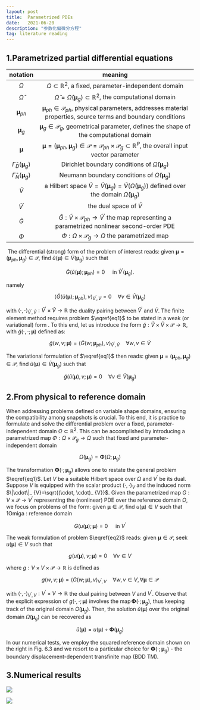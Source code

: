 ```yaml
---
layout: post
title:  Parametrized PDEs
date:   2021-06-20 
description: "参数化偏微分方程"
tag: literature reading
---
```



## 1.Parametrized partial differential equations

|                         notation                          |                           meaning                            |
| :-------------------------------------------------------: | :----------------------------------------------------------: |
|                         $\Omega$                          | $\Omega \subset \mathbb{R}^{2}$, a fixed, parameter-independent domain |
|                   $\widetilde{\Omega}$                    | $\widetilde{\Omega}=\widetilde{\Omega}\left(\boldsymbol{\mu}_ {g}\right) \subset \mathbb{R}^{2}$, the computational domain |
|                 $\boldsymbol{\mu}_ {p h}$                  | $\boldsymbol{\mu}_ {p h} \in \mathscr{P}_ {p h}$, physical parameters, addresses material properties, source terms and boundary conditions |
|                  $\boldsymbol{\mu}_ {g}$                   | $\boldsymbol{\mu}_ {g} \in \mathscr{P}_ {g}$, geometrical parameter, defines the shape of the computational domain |
|                    $\boldsymbol{\mu}$                     | $\boldsymbol{\mu}=\left(\boldsymbol{\mu}_ {p h}, \boldsymbol{\mu}_ {g}\right) \in \mathscr{P}=\mathscr{P}_ {p h} \times \mathscr{P}_ {g} \subset \mathbb{R}^{P}$, the overall input vector parameter |
| $\widetilde{\Gamma}_ {D}\left(\boldsymbol{\mu}_ {g}\right)$ | Dirichlet boundary conditions of $\widetilde{\Omega}\left(\boldsymbol{\mu}_ {g}\right)$ |
| $\widetilde{\Gamma}_ {N}\left(\boldsymbol{\mu}_ {g}\right)$ | Neumann boundary conditions of $\widetilde{\Omega}\left(\boldsymbol{\mu}_ {g}\right)$ |
|                      $\widetilde{V}$                      | a Hilbert space $\widetilde{V}=\widetilde{V}\left(\boldsymbol{\mu}_ {g}\right)=\widetilde{V}\left(\widetilde{\Omega}\left(\boldsymbol{\mu}_ {g}\right)\right)$ defined over the domain $\widetilde{\Omega}\left(\boldsymbol{\mu}_ {g}\right)$ |
|                 $\widetilde{V}^{\prime}$                  |                the dual space of $\tilde{V}$                 |
|                      $\widetilde{G}$                      | $\widetilde{G}: \widetilde{V} \times \mathscr{P}_ {p h} \rightarrow \widetilde{V}^{\prime}$ the map representing a parametrized nonlinear second-order PDE |
|                          $\Phi$                           | $\Phi: \Omega \times \mathscr{P}_ {g} \rightarrow \Omega$ the parametrized map |

​    The differential (strong) form of the problem of interest reads: given $\boldsymbol{\mu}=\left(\boldsymbol{\mu}_ {p h}, \boldsymbol{\mu}_ {g}\right) \in \mathscr{P}$, find $\widetilde{u}(\boldsymbol{\mu}) \in \widetilde{V}\left(\boldsymbol{\mu}_ {g}\right)$ such that

$$
\widetilde{G}\left(\widetilde{u}(\boldsymbol{\mu}) ; \boldsymbol{\mu}_ {p h}\right)=0 \quad \text { in } \tilde{V}^{\prime}\left(\boldsymbol{\mu}_ {g}\right). \tag{1} \label{eq1}
$$

namely

$$
\left\langle\widetilde{G}\left(\widetilde{u}(\boldsymbol{\mu}) ; \boldsymbol{\mu}_ {p h}\right), v\right\rangle_ {\tilde{V}^{\prime}, \tilde{V}}=0 \quad \forall v \in \widetilde{V}\left(\boldsymbol{\mu}_ {g}\right)
$$

with $\langle\cdot, \cdot\rangle_ {\tilde{V}^{\prime}, \tilde{V}}: \widetilde{V}^{\prime} \times \widetilde{V} \rightarrow \mathbb{R}$ the duality pairing between $\widetilde{V}^{\prime}$ and $\tilde{V}$.
The finite element method requires problem $\eqref{eq1}$ to be stated in a weak (or variational) form . To this end, let us introduce the form $\widetilde{g}: \widetilde{V} \times \widetilde{V} \times \mathscr{P} \rightarrow \mathbb{R}$, with $\widetilde{g}(\cdot, \cdot ; \boldsymbol{\mu})$ defined as:

$$
\widetilde{g}(w, v ; \boldsymbol{\mu})=\left\langle\widetilde{G}\left(w ; \boldsymbol{\mu}_ {p h}\right), v\right\rangle_ {\tilde{V}^{\prime}, \tilde{V}} \quad \forall w, v \in \widetilde{V}
$$

The variational formulation of  $\eqref{eq1}$ then reads: given $\boldsymbol{\mu}=\left(\boldsymbol{\mu}_ {p h}, \boldsymbol{\mu}_ {g}\right) \in \mathscr{P}$, find $\widetilde{u}(\boldsymbol{\mu}) \in \widetilde{V}\left(\boldsymbol{\mu}_ {g}\right)$ such that

$$
\widetilde{g}(\widetilde{u}(\boldsymbol{\mu}), v ; \boldsymbol{\mu})=0 \quad \forall v \in \widetilde{V}\left(\boldsymbol{\mu}_ {g}\right)
$$

## 2.From physical to reference domain

When addressing problems defined on variable shape domains, ensuring the compatibility among snapshots is crucial. To this end, it is practice to formulate and solve the differential problem over a fixed, parameter-independent domain $\Omega \subset \mathbb{R}^{2}$. This can be accomplished by introducing a parametrized map $\Phi: \Omega \times \mathscr{P}_ {g} \rightarrow \Omega$ such that  fixed and parameter-independent domain

$$
\widetilde{\Omega}\left(\boldsymbol{\mu}_ {g}\right)=\mathbf{\Phi}\left(\Omega ; \boldsymbol{\mu}_ {g}\right)
$$

The transformation $\mathbf{\Phi}\left(\cdot ; \boldsymbol{\mu}_ {g}\right)$ allows one to restate the general problem $\eqref{eq1}$. Let $V$ be a suitable Hilbert space over $\Omega$ and $V^{\prime}$ be its dual. Suppose $V$ is equipped with the scalar product $(\cdot, \cdot)_ {V}$ and the induced norm $\|\cdot\|_ {V}=\sqrt{(\cdot, \cdot)_ {V}}$. Given the parametrized map $G: V \times \mathscr{P} \rightarrow V^{\prime}$ representing the (nonlinear) PDE over the reference domain $\Omega$, we focus on problems of the form: given $\boldsymbol{\mu} \in \mathscr{P}$, find $u(\boldsymbol{\mu}) \in V$ such that 1Omiga : reference domain

$$
G(u(\boldsymbol{\mu}) ; \boldsymbol{\mu})=0 \quad \text { in } V^{\prime} \tag{2} \label{eq2}
$$

The weak formulation of problem $\eqref{eq2}$ reads: given $\boldsymbol{\mu} \in \mathscr{P}$, seek $u(\boldsymbol{\mu}) \in V$ such that

$$
g(u(\boldsymbol{\mu}), v ; \boldsymbol{\mu})=0 \quad \forall v \in V
$$

where $g: V \times V \times \mathscr{P} \rightarrow \mathbb{R}$ is defined as

$$
g(w, v ; \boldsymbol{\mu})=\langle G(w ; \boldsymbol{\mu}), v\rangle_ {V^{\prime}, V} \quad \forall w, v \in V, \forall \boldsymbol{\mu} \in \mathscr{P}
$$

with $\langle\cdot, \cdot\rangle_ {V^{\prime}, V}: V^{\prime} \times V \rightarrow \mathbb{R}$ the dual pairing between $V$ and $V^{\prime}$. Observe that the explicit expression of $g(\cdot, \cdot ; \boldsymbol{\mu})$ involves the $\operatorname{map} \mathbf{\Phi}\left(\cdot ; \boldsymbol{\mu}_ {g}\right)$, thus keeping track of the original domain $\widetilde{\Omega}\left(\boldsymbol{\mu}_ {g}\right)$. Then, the solution $\widetilde{u}(\boldsymbol{\mu})$ over the original domain $\widetilde{\Omega}\left(\boldsymbol{\mu}_ {g}\right)$ can
be recovered as

$$
\tilde{u}(\boldsymbol{\mu})=u(\boldsymbol{\mu}) \circ \boldsymbol{\Phi}\left(\boldsymbol{\mu}_ {g}\right)
$$

In our numerical tests, we employ the squared reference domain shown on the right in Fig. $6.3$ and we resort to a particular choice for $\mathbf{\Phi}\left(\cdot ; \boldsymbol{\mu}_ {g}\right)$ - the boundary displacement-dependent transfinite map (BDD TM).

## 3.Numerical results

![](https://suifeng2020.github.io/images/posts/parametrized_PDEs/img1png)

![](https://suifeng2020.github.io/images/posts/parametrized_PDEs/img2.png)
